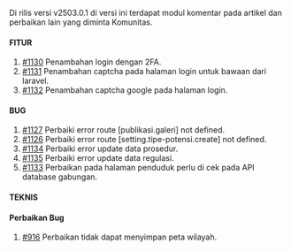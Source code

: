 Di rilis versi v2503.0.1 di versi ini terdapat modul komentar pada artikel dan perbaikan lain yang diminta Komunitas.

#### FITUR

1. [#1130](https://github.com/OpenSID/OpenDK/issues/1130) Penambahan login dengan 2FA.
2. [#1131](https://github.com/OpenSID/OpenDK/issues/1131) Penambahan captcha pada halaman login untuk bawaan dari laravel.
3. [#1132](https://github.com/OpenSID/OpenDK/issues/1132) Penambahan captcha google pada halaman login.

#### BUG
1. [#1127](https://github.com/OpenSID/OpenDK/issues/1127) Perbaiki error route [publikasi.galeri] not defined.
2. [#1126](https://github.com/OpenSID/OpenDK/issues/1126) Perbaiki error route [setting.tipe-potensi.create] not defined.
3. [#1134](https://github.com/OpenSID/OpenDK/issues/1134) Perbaiki error update data prosedur.
4. [#1135](https://github.com/OpenSID/OpenDK/issues/1135) Perbaiki error update data regulasi.
5. [#1133](https://github.com/OpenSID/OpenDK/issues/1133) Perbaikan pada halaman penduduk perlu di cek pada API database gabungan.

#### TEKNIS

#### Perbaikan Bug
1. [#916](https://github.com/OpenSID/OpenDK/issues/916) Perbaikan tidak dapat menyimpan peta wilayah.

